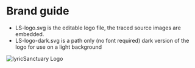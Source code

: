 # Brand guide

* LS-logo.svg is the editable logo file, the traced source images are embedded.
* LS-logo-dark.svg is a path only (no font required) dark version of the logo for use on a light background

![lyricSanctuary Logo](LS-logo-dark.svg)
